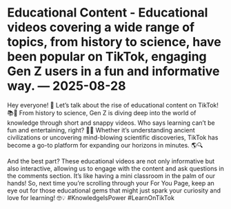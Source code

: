 # Educational Content - Educational videos covering a wide range of topics, from history to science, have been popular on TikTok, engaging Gen Z users in a fun and informative way. — 2025-08-28

Hey everyone! 🌟 Let’s talk about the rise of educational content on TikTok! 📚🤯 From history to science, Gen Z is diving deep into the world of knowledge through short and snappy videos. Who says learning can’t be fun and entertaining, right? 💁‍♀️ Whether it’s understanding ancient civilizations or uncovering mind-blowing scientific discoveries, TikTok has become a go-to platform for expanding our horizons in minutes. 🌎🔍 

And the best part? These educational videos are not only informative but also interactive, allowing us to engage with the content and ask questions in the comments section. It’s like having a mini classroom in the palm of our hands! So, next time you’re scrolling through your For You Page, keep an eye out for those educational gems that might just spark your curiosity and love for learning! 🤓💡 #KnowledgeIsPower #LearnOnTikTok